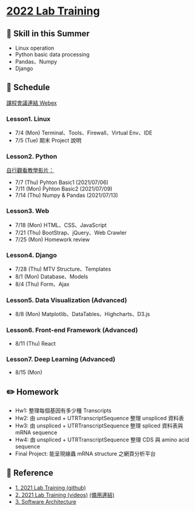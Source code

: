 # [2022 Lab Training](https://ryanccj.github.io/2022_Lab_Training)

## 🔖 Skill in this Summer

- Linux operation
- Python basic data processing
- Pandas、Numpy
- Django

## 📅 Schedule

[課程會議連結 Webex](https://nckucc.webex.com/join/z9802007)

### Lesson1. Linux
- 7/4 (Mon) Terminal、Tools、Firewall、Virtual Env、IDE
- 7/5 (Tue) 期末 Project 說明

### Lesson2. Python
[自行觀看教學影片：](https://drive.google.com/drive/folders/1kfnuFOqX9FIlL-0zkwwAL60jpEkEPSDD)<br>
- 7/7 (Thu) Pyhton Basic1 (2021/07/06)
- 7/11 (Mon) Pyhton Basic2 (2021/07/09)
- 7/14 (Thu) Numpy & Pandas (2021/07/13)

### Lesson3. Web
- 7/18 (Mon) HTML、CSS、JavaScript
- 7/21 (Thu) BootStrap、jQuery、Web Crawler
- 7/25 (Mon) Homework review

### Lesson4. Django
- 7/28 (Thu) MTV Structure、Templates
- 8/1 (Mon) Database、Models
- 8/4 (Thu) Form、Ajax
    
### Lesson5. Data Visualization (Advanced)
- 8/8 (Mon) Matplotlib、DataTables、Highcharts、D3.js

### Lesson6. Front-end Framework (Advanced)
- 8/11 (Thu) React

### Lesson7. Deep Learning (Advanced)
- 8/15 (Mon)

## ✏️ Homework
- Hw1: 整理每個基因有多少種 Transcripts
- Hw2: 由 unspliced + UTRTranscriptSequence 整理 unspliced 資料表
- Hw3: 由 unspliced + UTRTranscriptSequence 整理 spliced 資料表與 mRNA sequence
- Hw4: 由 unspliced + UTRTranscriptSequence 整理 CDS 與 amino acid sequence
- Final Project: 能呈現線蟲 mRNA structure 之網頁分析平台

## 📖 Reference
- [1. 2021 Lab Training (github)](https://github.com/ttyy66995/lab_traning)
- [2. 2021 Lab Training (videos)](https://drive.google.com/drive/folders/1kfnuFOqX9FIlL-0zkwwAL60jpEkEPSDD) [(備用連結)](http://nas.csblab.ee.ncku.edu.tw:32200/sharing/FVB5IneWi)
- [3. Software Architecture](https://www.freecodecamp.org/news/an-introduction-to-software-architecture-patterns)
